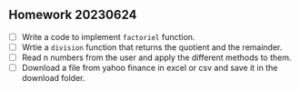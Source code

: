 ## Homework 20230624
- [ ] Write a code to implement `factoriel` function.
- [ ] Wrtie a `division` function that returns the quotient and the remainder.
- [ ] Read n numbers from the user and apply the different methods to them.
- [ ] Download a file from yahoo finance in excel or csv and save it in the download folder.